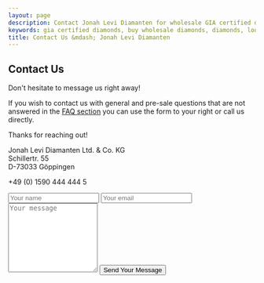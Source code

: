 ```yaml
---
layout: page
description: Contact Jonah Levi Diamanten for wholesale GIA certified diamonds in Europe. Worldwide shipping!
keywords: gia certified diamonds, buy wholesale diamonds, diamonds, loose diamonds
title: Contact Us &mdash; Jonah Levi Diamanten
---
```


<section class="cf">
	<div class="story-wide cf">

<h2>Contact Us</h2>
<div class="sub-head">Don't hesitate to message us right away!</div>
<p></p>
<div class="one-half first">
<p>
	If you wish to contact us with general and pre-sale questions that are not answered in the <a href="/onboarding">FAQ section</a> you can use the form to your right or call us directly. 
</p>	
<p>Thanks for reaching out!</p>

<p> <span class="bold">Jonah Levi Diamanten Ltd. &amp; Co. KG</span><br>
Schillertr. 55<br>
D-73033 Göppingen
</p>

<p><span class="icon-phone">+49 (0) 1590 444 444 5</span></p>
</div>
<div class="one-half">
	<div class="contact-form">
<form method="POST" action="http://formspree.io/office@jonahlevi.co">
<input type="text" name="name" placeholder="Your name">
  <input type="email" name="email" placeholder="Your email">
  <textarea rows="9" name="message" placeholder="Your message"></textarea>
  <input type="hidden" name="_next" value="/email-sent" />
  <button type="submit">Send Your Message</button>
</form>
</div>
</div>






</div>
</section>
<div class="footer-border"></div>